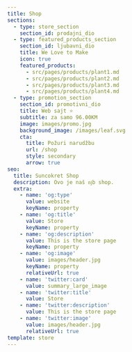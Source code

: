 ```yaml
---
title: Shop
sections:
  - type: store_section
    section_id: prodajni_dio
  - type: featured_products_section
    section_id: ljubavni_dio
    title: We Love to Make
    icon: true
    featured_products:
      - src/pages/products/plant1.md
      - src/pages/products/plant2.md
      - src/pages/products/plant3.md
      - src/pages/products/plant4.md
  - type: promotion_section
    section_id: promotivni_dio
    title: Web sajt ⭐
    subtitle: za samo 96.00KM
    image: images/promo.jpg
    background_image: /images/leaf.svg
    cta:
      title: Požuri narudžbu
      url: /shop
      style: secondary
      arrow: true
seo:
  title: Suncokret Shop
  description: Ovo je naš ǌb shop.
  extra:
    - name: 'og:type'
      value: website
      keyName: property
    - name: 'og:title'
      value: Store
      keyName: property
    - name: 'og:description'
      value: This is the store page
      keyName: property
    - name: 'og:image'
      value: images/header.jpg
      keyName: property
      relativeUrl: true
    - name: 'twitter:card'
      value: summary_large_image
    - name: 'twitter:title'
      value: Store
    - name: 'twitter:description'
      value: This is the store page
    - name: 'twitter:image'
      value: images/header.jpg
      relativeUrl: true
template: store
---
```

